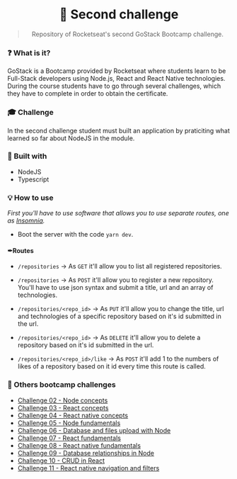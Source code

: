 <h1 align="center">🚀 Second challenge</h1>

<blockquote align="center">Repository of Rocketseat's second GoStack Bootcamp challenge.</blockquote>

### ❓ What is it?
GoStack is a Bootcamp provided by Rocketseat where students learn to be Full-Stack developers using Node.js, React and React Native technologies. During the course students have to go through several challenges, which they have to complete in order to obtain the certificate.

### 🎓 Challenge
In the second challenge student must built an application by praticiting what learned so far about NodeJS in the module.

### 🚧 Built with
- NodeJS
- Typescript

### 💡 How to use
*First you'll have to use software that allows you to use separate routes, one as [Insomnia](https://insomnia.rest/).*
- Boot the server with the code `yarn dev`.

#### ✒Routes
- `/repositories` -> As `GET` it'll allow you to list all registered repositories.

- `/repositories` -> As `POST` it'll allow you to register a new repository. You'll have to use json syntax and submit a title, url and an array of technologies.

- `/repositories/<repo_id>` -> As `PUT` it'll allow you to change the title, url and technologies of a specific repository based on it's id submitted in the url.

- `/repositories/<repo_id>` -> As `DELETE` it'll allow you to delete a repository based on it's id submitted in the url.

- `/repositories/<repo_id>/like` -> As `POST` it'll add 1 to the numbers of likes of a repository based on it id every time this route is called.

### 📂 Others bootcamp challenges
- <a href="https://github.com/allyfx/challenge_two_node">Challenge 02 - Node concepts</a>
- <a href="https://github.com/allyfx/challenge_three_reactjs">Challenge 03 - React concepts</a>
- <a href="https://github.com/allyfx/challenge_four_reactnative">Challenge 04 - React native concepts</a>
- <a href="https://github.com/allyfx/challenge_five_nodejs">Challenge 05 - Node fundamentals</a>
- <a href="https://github.com/allyfx/challenge_six_nodejs">Challenge 06 - Database and files upload with Node</a>
- <a href="https://github.com/allyfx/challenge_seven_reactjs">Challenge 07 - React fundamentals</a>
- <a href="https://github.com/allyfx/challenge_eight_reactnative">Challenge 08 - React native fundamentals</a>
- <a href="https://github.com/allyfx/challenge_nine_node">Challenge 09 - Database relationships in Node</a>
- <a href="https://github.com/allyfx/challenge_ten_node">Challenge 10 - CRUD in React</a>
- <a href="https://github.com/allyfx/challenge_eleven_node">Challenge 11 - React native navigation and filters</a>
